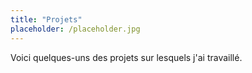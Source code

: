```yaml
---
title: "Projets"
placeholder: /placeholder.jpg
---
```


Voici quelques-uns des projets sur lesquels j'ai travaillé.

